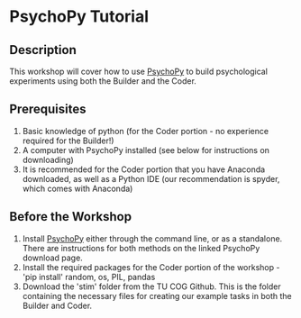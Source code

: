 # PsychoPy Tutorial

## Description

This workshop will cover how to use [PsychoPy](https://www.psychopy.org/index.html) to build psychological experiments using both the Builder and the Coder.

## Prerequisites

1. Basic knowledge of python (for the Coder portion - no experience required for the Builder!)
2. A computer with PsychoPy installed (see below for instructions on downloading)
3. It is recommended for the Coder portion that you have Anaconda downloaded, as well as a Python IDE (our recommendation is spyder, which comes with Anaconda)

## Before the Workshop

1. Install [PsychoPy](https://www.psychopy.org/download.html) either through the command line, or as a standalone. There are instructions for both methods on the linked PsychoPy download page.
2. Install the required packages for the Coder portion of the workshop - 'pip install' random, os, PIL, pandas
3. Download the 'stim' folder from the TU COG Github. This is the folder containing the necessary files for creating our example tasks in both the Builder and Coder.
